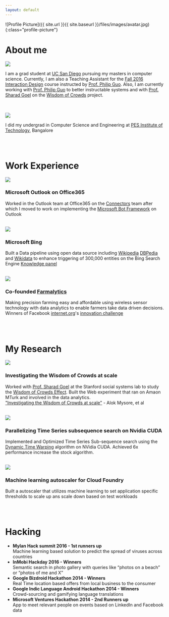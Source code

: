 ```yaml
---
layout: default
---
```



![Profile Picture]({{ site.url }}{{ site.baseurl }}/files/images/avatar.jpg){:class="profile-picture"}

<a name="aboutme"></a>
<h1>About me</h1>
<div>
	<img src="{{ site.url }}{{ site.baseurl }}/files/images/ucsd_logo.png" class="logo">
	<p>
		I am a grad student at <a href="http://ucsd.edu" target="_blank">UC San Diego</a> pursuing my masters in computer science. Currently, I am also a Teaching Assistant for the <a href="http://ixd.ucsd.edu/home/f16/" target="_blank">Fall 2016 Interaction Design</a> course instructed by  <a href="http://www.pgbovine.net" target="_blank">Prof. Philip Guo</a>. Also, I am currently working with  <a href="http://www.pgbovine.net" target="_blank">Prof. Philip Guo</a> to better instructable systems and with  <a href="http://5harad.com" target="_blank">Prof. Sharad Goel</a> on the <a href="https://wisdomofcrowds.stanford.edu/web/#/about/research">Wisdom of Crowds</a> project.
	</p>
	<br>
	<br>
</div>
<div>
	<img src="{{ site.url }}{{ site.baseurl }}/files/images/pesit_logo.jpg" class="logo">
	<br>
	<p>
		I did my undergrad in Computer Science and Engineering at <a href="http://pesit.pes.edu/" target="_blank">PES Institute of Technology</a>, Bangalore
	</p>
	<br>
	<br>
</div>

<a name="workexp"></a>
<h1>Work Experience</h1>
<div>
	<img src="{{ site.url }}{{ site.baseurl }}/files/images/outlook_logo.png" class="logo">
	<h3>Microsoft Outlook on Office365</h3>
	<p>
		Worked in the Outlook team at Office365 on the <a href="https://blogs.office.com/2016/03/25/introducing-office-365-connectors/" target="_blank">Connectors</a> team after which I moved to work on implementing the <a href="https://dev.botframework.com/" target="_blank">Microsoft Bot Framework</a> on Outlook
	</p>
	<br>
</div>
<div>
	<img src="{{ site.url }}{{ site.baseurl }}/files/images/bing_logo.png" class="logo">
	<h3>Microsoft Bing</h3>
	<p>
		Built a Data pipeline using open data source including <a href="https://www.wikipedia.org/" target="_blank">Wikipedia</a> <a href="http://wiki.dbpedia.org/" target="_blank">DBPedia</a> and <a href="https://www.wikidata.org/wiki/Wikidata:Main_Page" target="_blank">Wikidata</a> to enhance triggering of 300,000 entities on the Bing Search Engine <a href="https://en.wikipedia.org/wiki/Knowledge_Graph" target="_blank">Knowledge panel</a> 
	</p>
	<br>
</div>
<div>
	<img src="{{ site.url }}{{ site.baseurl }}/files/images/farmalytics_logo.png" class="logo">
	<h3>Co-founded <a href="http://farmalytics.com/" target="_blank">Farmalytics</a></h3>
	<p>
		Making precision farming easy and affordable using wireless sensor technology with data analytics to enable farmers take data driven decisions. Winners of Facebook <a href="https://info.internet.org/en/" target="_blank">internet.org</a>'s <a href="https://info.internet.org/en/blog/2015/10/20/innovationchallengeindia/" target="_blank">innovation challenge</a>
	</p>
	<br>
</div>

<br>
<a name="research"></a>
<h1>My Research</h1>
<div>
	<img src="{{ site.url }}{{ site.baseurl }}/files/images/woc_logo.png" class="logo">
	<h3>Investigating the Wisdom of Crowds at scale</h3>
	<p>
		Worked with  <a href="https://5harad.com/" target="_blank">Prof. Sharad Goel</a> at the Stanford social systems lab to study the <a href="https://wisdomofcrowds.stanford.edu/web/#/about/research" target="_blank">Wisdom of Crowds Effect</a>. Built the Web experiment that ran on Amaon MTurk and involved in the data analytics.
		<br>
		<a href="http://dl.acm.org/citation.cfm?id=2815725" target="_blank">"Investigating the Wisdom of Crowds at scale"</a> - Alok Mysore, et al
	</p>
	<br>
</div>

<div>
	<img src="{{ site.url }}{{ site.baseurl }}/files/images/cuda_logo.png" class="logo">
	<h3>Parallelizing Time Series subsequence search on Nvidia CUDA</h3>
	<p>
		Implemented and Optimized Time Series Sub-sequence search using the <a href="https://en.wikipedia.org/wiki/Dynamic_time_warping" target="_blank">Dynamic Time Warping</a> algorithm on NVidia CUDA. Achieved 6x performance increase the stock algorithm.
	</p>
	<br>
</div>

<div>
	<img src="{{ site.url }}{{ site.baseurl }}/files/images/cf_logo.png" class="logo">
	<h3>Machine learning autoscaler for Cloud Foundry</h3>
	<p>
		Built a autoscaler that utilizes machine learning to set application specific thresholds to scale up ans scale down based on test workloads
	</p>
	<br>
	<br>
</div>

<a name="hacking"></a>
<h1>Hacking</h1>
<ul>
	<li>
		<strong>Mylan Hack summit 2016 - 1st runners up</strong>
		<br>
		Machine learning based solution to predict the spread of viruses across countries
	</li>
	<li>
		<strong>InMobi Hackday 2016 - Winners</strong>
		<br>
		Semantic search in photo gallery with queries like “photos on a beach” or “photos of me and X”
	</li>
	<li>
		<strong>Google Bizdroid Hackathon 2014 - Winners</strong>
		<br>
		Real Time location based offers from local business to the consumer
	</li>
	<li>
		<strong>Google Indic Language Android Hackathon 2014 - Winners</strong>
		<br>
		Crowd-sourcing and gamifying language translations
	</li>
	<li>
		<strong>Microsoft Ventures Hackathon 2014 - 2nd Runners up</strong>
		<br>
		App to meet relevant people on events based on LinkedIn and Facebook data
	</li>
</ul>


